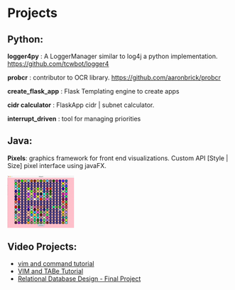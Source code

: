 # Projects
 
## Python:

__logger4py__ : A LoggerManager similar to log4j a python implementation. https://github.com/tcwbot/logger4

__probcr__ : contributor to OCR library. https://github.com/aaronbrick/probcr

__create_flask_app__ : Flask Templating engine to create apps

__cidr calculator__ : FlaskApp cidr | subnet calculator.

__interrupt_driven__ : tool for managing priorities

## Java:

__Pixels__: graphics framework for front end visualizations. Custom API [Style | Size] pixel interface using javaFX.

<img align="center" src="https://raw.githubusercontent.com/tcwbot/public/main/images/pixels.png" width="150"/>


## Video Projects:
- [vim and command tutorial](https://www.youtube.com/watch?v=RCx34TPTjsg)
- [VIM and TABe Tutorial](https://www.youtube.com/watch?v=PhcTrkfMIS4)
- [Relational Database Design -  Final Project](https://www.youtube.com/watch?v=QxE2QbB2YTM)
